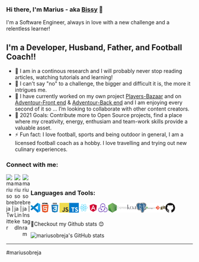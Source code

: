 ### Hi there, I'm Marius - aka [Bissy][linkedin] 👋

I'm a Software Engineer, always in love with a new challenge and a relentless learner!

## I'm a Developer, Husband, Father, and Football Coach!!

- 🔭 I am in a continous research and I will probably never stop reading articles, watching tutorials and learning!
- 🌱 I can't say "no" to a challenge, the bigger and difficult it is, the more it intrigues me.
- 👯 I have currently worked on my own project [Players-Bazaar][Players-Bazaar] and on [Adventour-Front end][AdventourF] & [Adventour-Back end][AdventourB] and I am enjoying every second of it so ... I’m looking to collaborate with other content creators.
- 🥅 2021 Goals: Contribute more to Open Source projects, find a place where my creativity, energy, enthusiam and team-work skills provide a valuable asset.
- ⚡ Fun fact: I love football, sports and being outdoor in general, I am a licensed football coach as a hobby. I love travelling and trying out new culinary experiences.

### Connect with me:

[<img align="left" alt="mariusobreja | Twitter" width="22px" src="https://static01.nyt.com/images/2014/08/10/magazine/10wmt/10wmt-superJumbo-v4.jpg" />][twitter]
[<img align="left" alt="mariusobreja | LinkedIn" width="22px" src="https://www.jet.org.za/contact/color-of-the-linkedin-logo.jpg/@@images/image" />][linkedin]
[<img align="left" alt="mariusobreja | Instagram" width="22px" src="https://i.dlpng.com/static/png/5526797-instagram-logo-png-transparent-background-hd-instagram-icon-free-instagram-logo-transparent-background-920_748_preview.png" />][instagram]

<br />

### Languages and Tools:

[<img align="left" alt="Visual Studio Code" width="26px" src="https://raw.githubusercontent.com/github/explore/80688e429a7d4ef2fca1e82350fe8e3517d3494d/topics/visual-studio-code/visual-studio-code.png" />][visualcode]
[<img align="left" alt="HTML5" width="26px" src="https://raw.githubusercontent.com/github/explore/80688e429a7d4ef2fca1e82350fe8e3517d3494d/topics/html/html.png" />][html5]
[<img align="left" alt="CSS3" width="26px" src="https://raw.githubusercontent.com/github/explore/80688e429a7d4ef2fca1e82350fe8e3517d3494d/topics/css/css.png" />][css3]
[<img align="left" alt="JavaScript" width="26px" src="https://raw.githubusercontent.com/github/explore/80688e429a7d4ef2fca1e82350fe8e3517d3494d/topics/javascript/javascript.png" />][javascript]
[<img align="left" alt="JavaScript" width="26px" src="https://raw.githubusercontent.com/github/explore/80688e429a7d4ef2fca1e82350fe8e3517d3494d/topics/typescript/typescript.png" />][typescript]
[<img align="left" alt="React" width="26px" src="https://raw.githubusercontent.com/github/explore/80688e429a7d4ef2fca1e82350fe8e3517d3494d/topics/react/react.png" />][react]
[<img align="left" alt="Angular" width="26px" src="https://raw.githubusercontent.com/github/explore/80688e429a7d4ef2fca1e82350fe8e3517d3494d/topics/angular/angular.png" />][angular]
[<img align="left" alt="Redux" width="26px" src="https://raw.githubusercontent.com/github/explore/80688e429a7d4ef2fca1e82350fe8e3517d3494d/topics/redux/redux.png" />][redux]
[<img align="left" alt="Node.js" width="26px" src="https://raw.githubusercontent.com/github/explore/80688e429a7d4ef2fca1e82350fe8e3517d3494d/topics/nodejs/nodejs.png" />][nodejs]
[<img align="left" alt="Express" width="26px" src="https://raw.githubusercontent.com/github/explore/80688e429a7d4ef2fca1e82350fe8e3517d3494d/topics/express/express.png" />][express]
[<img align="left" alt="Koa" width="26px" src="https://raw.githubusercontent.com/github/explore/80688e429a7d4ef2fca1e82350fe8e3517d3494d/topics/koa/koa.png" />][koa]
[<img align="left" alt="PosgreSQL" width="26px" src="https://raw.githubusercontent.com/github/explore/80688e429a7d4ef2fca1e82350fe8e3517d3494d/topics/postgresql/postgresql.png" />][postgresql]
[<img align="left" alt="MongoDB" width="26px" src="https://raw.githubusercontent.com/github/explore/80688e429a7d4ef2fca1e82350fe8e3517d3494d/topics/mongodb/mongodb.png" />][mongodb]
[<img align="left" alt="Git" width="26px" src="https://raw.githubusercontent.com/github/explore/80688e429a7d4ef2fca1e82350fe8e3517d3494d/topics/git/git.png" />][git]
[<img align="left" alt="GitHub" width="26px" src="https://raw.githubusercontent.com/github/explore/78df643247d429f6cc873026c0622819ad797942/topics/github/github.png" />][github]


<br />
<br />

📲Checkout my Github stats 😊 <br>

![mariusobreja's GitHub stats](https://github-readme-stats.vercel.app/api?username=mariusobreja&count_private=true&show_icons=true&theme=radical)

---

[Players-Bazaar]: https://github.com/mariusobreja/Players-Bazaar
[AdventourB]: https://github.com/NidalEllawala/Adventour-Backend
[AdventourF]: https://github.com/jah-edw/Adventour-Frontend
[github]: https://github.com/
[git]: https://git-scm.com/
[mongodb]: https://www.mongodb.com/
[postgresql]: https://www.postgresql.org/
[koa]: https://koajs.com/
[express]: https://expressjs.com/
[nodejs]: https://nodejs.org/en/
[redux]: https://redux.js.org/
[angular]: https://angular.io/
[react]: https://reactjs.org/
[javascript]: https://www.javascript.com/
[css3]: https://developer.mozilla.org/en-US/docs/Web/CSS
[html5]: https://developer.mozilla.org/en-US/docs/Glossary/HTML5
[visualcode]: https://code.visualstudio.com/
[typescript]: https://www.typescriptlang.org/
[twitter]: https://twitter.com/MariusBissy
[instagram]: https://www.instagram.com/bissy09/
[linkedin]: https://www.linkedin.com/in/marius-o-b8b76a132/

#mariusobreja
